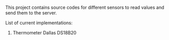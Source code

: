 This project contains source codes for different sensors to read values and send them to the server.

List of current implementations:
1. Thermometer Dallas DS18B20
